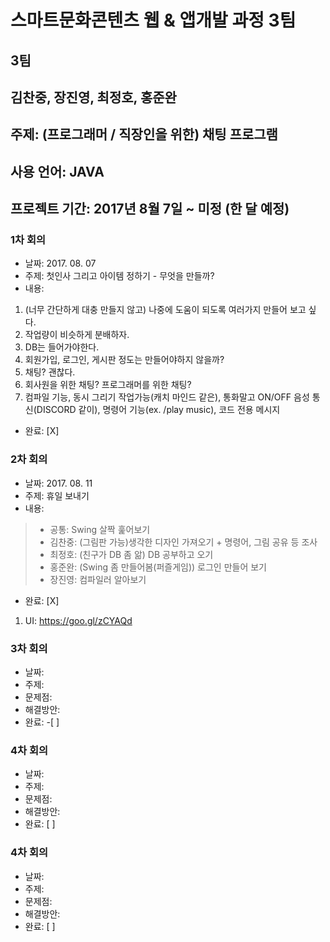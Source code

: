 # 스마트문화콘텐츠 웹 & 앱개발 과정 3팀
## 3팀
## 김찬중, 장진영, 최정호, 홍준완 
## 주제: (프로그래머 / 직장인을 위한) 채팅 프로그램
## 사용 언어: JAVA
## 프로젝트 기간: 2017년 8월 7일 ~ 미정 (한 달 예정)

### 1차 회의
* 날짜: 2017. 08. 07
* 주제: 첫인사 그리고 아이템 정하기 - 무엇을 만들까?
* 내용:
1. (너무 간단하게 대충 만들지 않고) 나중에 도움이 되도록 여러가지 만들어 보고 싶다.
2. 작업량이 비슷하게 분배하자.
3. DB는 들어가야한다.
4. 회원가입, 로그인, 게시판 정도는 만들어야하지 않을까?
5. 채팅? 괜찮다.
6. 회사원을 위한 채팅? 프로그래머를 위한 채팅?
7. 컴파일 기능, 동시 그리기 작업가능(캐치 마인드 같은), 통화말고 ON/OFF 음성 통신(DISCORD 같이), 명령어 기능(ex. /play music), 코드 전용 메시지
* 완료: [X]

### 2차 회의
* 날짜: 2017. 08. 11
* 주제: 휴일 보내기
* 내용: 
> * 공통: Swing 살짝 훑어보기
> * 김찬중: (그림판 가능)생각한 디자인 가져오기 + 명령어, 그림 공유 등 조사
> * 최정호: (친구가 DB 좀 앎) DB 공부하고 오기
> * 홍준완: (Swing 좀 만들어봄(퍼즐게임)) 로그인 만들어 보기
> * 장진영: 컴파일러 알아보기
* 완료: [X]
1. UI: https://goo.gl/zCYAQd

### 3차 회의
* 날짜: 
* 주제: 
* 문제점: 
* 해결방안: 
* 완료: -[ ]

### 4차 회의
* 날짜: 
* 주제: 
* 문제점: 
* 해결방안: 
* 완료: [ ]

### 4차 회의
* 날짜: 
* 주제: 
* 문제점: 
* 해결방안: 
* 완료: [ ]
